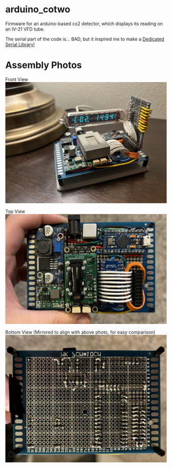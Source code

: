 # arduino_cotwo
Firmware for an arduino-based co2 detector, which displays its reading on an IV-21 VFD tube.

The serial part of the code is... BAD, but it inspired me to make a [Dedicated Serial Library!](https://github.com/timbermonson/arduino_SerialCLI)

# Assembly Photos
Front View
![Front](https://github.com/timbermonson/arduino_cotwo/blob/main/images/Front.jpg?raw=true)

Top View
![Front](https://github.com/timbermonson/arduino_cotwo/blob/main/images/Top.jpg?raw=true)

Bottom View (Mirrored to align with above photo, for easy comparison)
![Bottom](https://github.com/timbermonson/arduino_cotwo/blob/main/images/Bottom_Mirrored.jpg?raw=true)

